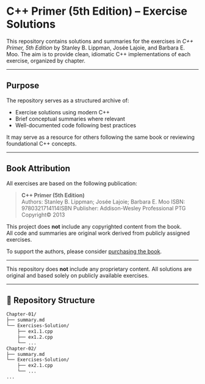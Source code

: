 # C++ Primer (5th Edition) – Exercise Solutions

This repository contains solutions and summaries for the exercises in *C++ Primer, 5th Edition* by Stanley B. Lippman, Josée Lajoie, and Barbara E. Moo. The aim is to provide clean, idiomatic C++ implementations of each exercise, organized by chapter.

---

## Purpose

The repository serves as a structured archive of:

- Exercise solutions using modern C++
- Brief conceptual summaries where relevant
- Well-documented code following best practices

It may serve as a resource for others following the same book or reviewing foundational C++ concepts.

---

## Book Attribution

All exercises are based on the following publication:

> **C++ Primer (5th Edition)**  
> Authors: Stanley B. Lippman; Josée Lajoie; Barbara E. Moo
> ISBN: 9780321714114ISBN
> Publisher: Addison-Wesley Professional PTG Copyright© 2013

This project does **not** include any copyrighted content from the book.  
All code and summaries are original work derived from publicly assigned exercises.

To support the authors, please consider [purchasing the book](https://www.informit.com/store/c-plus-plus-primer-9780321714114).

---

This repository does **not** include any proprietary content. All solutions are original and based solely on publicly available exercises.

---

## 📂 Repository Structure

```bash
Chapter-01/
├── summary.md
└── Exercises-Solution/
    ├── ex1.1.cpp
    ├── ex1.2.cpp
    └── ...
Chapter-02/
├── summary.md
└── Exercises-Solution/
    ├── ex2.1.cpp
    └── ...
...
```